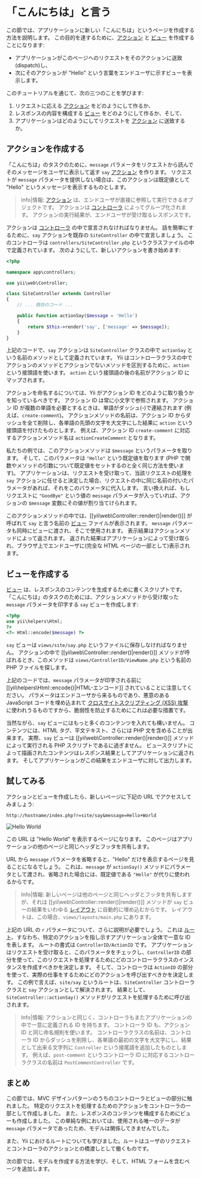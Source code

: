 「こんにちは」と言う
====================

この節では、アプリケーションに新しい「こんにちは」というページを作成する方法を説明します。
この目的を達するために、[アクション](structure-controllers.md#creating-actions) と [ビュー](structure-views.md) を作成することになります:

* アプリケーションがこのページへのリクエストをそのアクションに送致(dispatch)し、
* 次にそのアクションが "Hello" という言葉をエンドユーザに示すビューを表示します。

このチュートリアルを通じて、次の三つのことを学びます:

1. リクエストに応える [アクション](structure-controllers.md) をどのようにして作るか、
2. レスポンスの内容を構成する [ビュー](structure-views.md) をどのようにして作るか、そして、
3. アプリケーションはどのようにしてリクエストを [アクション](structure-controllers.md#creating-actions) に送致するか。


アクションを作成する<a name="creating-action"></a>
--------------------

「こんにちは」のタスクのために、`message` パラメータをリクエストから読んでそのメッセージをユーザに表示して返す `say` [アクション](structure-controllers.md#creating-actions) を作ります。
リクエストが `message` パラメータを提供しない場合は、このアクションは既定値として "Hello" というメッセージを表示するものとします。

> Info|情報: [アクション](structure-controllers.md#creating-actions) は、エンドユーザが直接に参照して実行できるオブジェクトです。
  アクションは [コントローラ](structure-controllers.md) によってグループ化されます。
  アクションの実行結果が、エンドユーザが受け取るレスポンスです。

アクションは [コントローラ](structure-controllers.md) の中で宣言されなければなりません。
話を簡単にするために、`say` アクションを既存の `SiteController` の中で宣言しましょう。
このコントローラは `controllers/SiteController.php` というクラスファイルの中で定義されています。
次のようにして、新しいアクションを書き始めます:

```php
<?php

namespace app\controllers;

use yii\web\Controller;

class SiteController extends Controller
{
    // ... 既存のコード ...

    public function actionSay($message = 'Hello')
    {
        return $this->render('say', ['message' => $message]);
    }
}
```

上記のコードで、`say` アクションは `SiteController` クラスの中で `actionSay` という名前のメソッドとして定義されています。
Yii はコントローラクラスの中でアクションのメソッドとアクションでないメソッドを区別するために、`action` という接頭語を使います。
`action` という接頭語の後の名前がアクション ID にマップされます。

アクションを命名するについては、Yii がアクション ID をどのように取り扱うかを知っているべきです。
アクション ID は常に小文字で参照されます。
アクション ID が複数の単語を必要とするときは、単語がダッシュ(-)で連結されます (例えば、`create-comment`)。
アクションメソッドの名前は、アクション ID からダッシュを全て削除し、各単語の先頭の文字を大文字にした結果に `action` という接頭語を付けたものとします。
例えば、アクション ID `create-comment` に対応するアクションメソッド名は `actionCreateComment` となります。

私たちの例では、このアクションメソッドは `$message` というパラメータを取ります。
そして、このパラメータは `"Hello"` という既定値を取ります
(PHP で関数やメソッドの引数について既定値をセットするのと全く同じ方法を使います)。
アプリケーションは、リクエストを受け取って、当該リクエストの処理を `say` アクションに任せると決定した場合、リクエストの中に同じ名前の付いたパラメータがあれば、それをこのパラメータに代入します。
言い換えれば、もしリクエストに `"GoodBye"` という値の `message` パラメータが入っていれば、アクションの `$message` 変数にその値が割り当てけられます。

このアクションメソッドの中では、[[yii\web\Controller::render()|render()]] が呼ばれて `say` と言う名前の [ビュー](structure-views.md) ファイルが表示されます。
`message` パラメータも同時にビューに渡され、そこで使用されます。
表示結果はアクションメソッドによって返されます。
返された結果はアプリケーションによって受け取られ、ブラウザ上でエンドユーザに(完全な HTML ページの一部として)表示されます。


ビューを作成する<a name="creating-view"></a>
----------------

[ビュー](structure-views.md) は、レスポンスのコンテンツを生成するために書くスクリプトです。
「こんにちは」のタスクのためには、アクションメソッドから受け取った `message` パラメータを印字する `say` ビューを作成します:

```php
<?php
use yii\helpers\Html;
?>
<?= Html::encode($message) ?>
```

`say` ビューは `views/site/say.php` というファイルに保存しなければなりません。
アクションの中で [[yii\web\Controller::render()|render()]] メソッドが呼ばれるとき、このメソッドは `views/ControllerID/ViewName.php` という名前の PHP ファイルを探します。

上記のコードでは、`message` パラメータが印字される前に  [[yii\helpers\Html::encode()|HTML-エンコード]] されていることに注意してください。
パラメータはエンドユーザから来るものであり、悪意のある JavaScript コードを埋め込まれて [クロスサイトスクリプティング (XSS) 攻撃](http://ja.wikipedia.org/wiki/%E3%82%AF%E3%83%AD%E3%82%B9%E3%82%B5%E3%82%A4%E3%83%88%E3%82%B9%E3%82%AF%E3%83%AA%E3%83%97%E3%83%86%E3%82%A3%E3%83%B3%E3%82%B0) に使われうるものですから、脆弱性を防止するためにこれは必要な措置です。

当然ながら、`say` ビューにはもっと多くのコンテンツを入れても構いません。
コンテンツには、HTML タグ、平文テキスト、さらには PHP 文を含めることが出来ます。
実際、`say` ビューは [[yii\web\Controller::render()|render()]] メソッドによって実行される PHP スクリプトであるに過ぎません。
ビュースクリプトによって描画されたコンテンツはレスポンス結果としてアプリケーションに返されます。
そしてアプリケーションがこの結果をエンドユーザに対して出力します。


試してみる<a name="trying-it-out"></a>
----------

アクションとビューを作成したら、新しいページに下記の URL でアクセスしてみましょう:

```
http://hostname/index.php?r=site/say&message=Hello+World
```

![Hello World](images/start-hello-world.png)

この URL は "Hello World" を表示するページになります。
このページはアプリケーションの他のページと同じヘッダとフッタを共有します。

URL から `message` パラメータを省略すると、"Hello" だけを表示するページを見ることになるでしょう。
これは、`message` が `actionSay()` メソッドにパラメータとして渡され、省略された場合には、既定値である `"Hello"` が代りに使われるからです。

> Info|情報: 新しいページは他のページと同じヘッダとフッタを共有しますが、それは [[yii\web\Controller::render()|render()]] メソッドが `say` ビューの結果をいわゆる [レイアウト](structure-views.md#layouts) に自動的に埋め込むからです。
レイアウトは、この場合、`views/layouts/main.php` にあります。

上記の URL の `r` パラメータについて、さらに説明が必要でしょう。
これは [ルート](runtime-routing.md)、すなわち、特定のアクションを指し示すアプリケーション全体で一意な ID を表します。
ルートの書式は `ControllerID/ActionID` です。
アプリケーションはリクエストを受け取ると、このパラメータをチェックし、`ControllerID` の部分を使って、このリクエストを処理するためにどのコントローラクラスのインスタンスを作成すべきかを決定します。
そして、コントローラは `ActionID` の部分を使って、実際の仕事をするためにどのアクションを呼び出すべきかを決定します。
この例で言えば、`site/say` というルートは、`SiteController` コントローラクラスと `say` アクションとして解決されます。
結果として、`SiteController::actionSay()` メソッドがリクエストを処理するために呼び出されます。


> Info|情報: アクションと同じく、コントローラもまたアプリケーションの中で一意に定義される ID を持ちます。
  コントローラ ID も、アクション ID と同じ命名規則を使います。
  コントローラクラスの名前は、コントローラ ID からダッシュを削除し、各単語の最初の文字を大文字にし、結果として出来る文字列に `Controller` という接尾語を追加したものとします。
  例えば、`post-comment` というコントローラ ID に対応するコントローラクラスの名前は `PostCommentController` です。


まとめ<a name="summary"></a>
------

この節では、MVC デザインパターンのうちのコントローラとビューの部分に触れました。
特定のリクエストを処理するためのアクションをコントローラの一部として作成しました。
また、レスポンスのコンテンツを構成するためにビューも作成しました。
この単純な例においては、使用される唯一のデータが `message` パラメータであったため、モデルは関係してきませんでした。

また、Yii におけるルートについても学びました。ルートはユーザのリクエストとコントローラのアクションとの橋渡しとして働くものです。

次の節では、モデルを作成する方法を学び、そして、HTML フォームを含むページを追加します。
